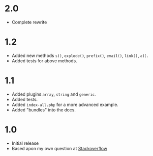 # 2.0

- Complete rewrite

# 1.2

- Added new methods `s()`, `explode()`, `prefix()`, `email()`, `link()`, `a()`.
- Added tests for above methods.

# 1.1

- Added plugins `array`, `string` and `generic`.
- Added tests.
- Added `index-all.php` for a more advanced example.
- Added "bundles" into the docs.

# 1.0

- Initial release
- Based apon my own question at [Stackoverflow](https://stackoverflow.com/questions/54811164/php-chained-class-methods-merged-with-other-classes)
